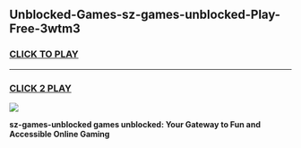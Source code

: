 
## Unblocked-Games-sz-games-unblocked-Play-Free-3wtm3
<h3>
<a href="https://premium76.site?title=sz-games-unblocked&ref=22A">CLICK TO PLAY</a></h3>
<hr>

<h3>
<a href="https://premium76.site?title=sz-games-unblocked&ref=22A">CLICK 2 PLAY</a>
  
</h3>

<a href="https://premium76.site?title=sz-games-unblocked&ref=22A"><img src="https://clearcache.store/games.png"></a>


**sz-games-unblocked games unblocked: Your Gateway to Fun and Accessible Online Gaming**
